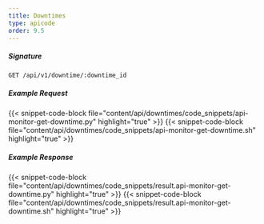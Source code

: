 ```yaml
---
title: Downtimes
type: apicode
order: 9.5
---
```

##### Signature
`GET /api/v1/downtime/:downtime_id`
##### Example Request
{{< snippet-code-block file="content/api/downtimes/code_snippets/api-monitor-get-downtime.py" highlight="true" >}}
{{< snippet-code-block file="content/api/downtimes/code_snippets/api-monitor-get-downtime.sh" highlight="true" >}}
##### Example Response
{{< snippet-code-block file="content/api/downtimes/code_snippets/result.api-monitor-get-downtime.py" highlight="true" >}}
{{< snippet-code-block file="content/api/downtimes/code_snippets/result.api-monitor-get-downtime.sh" highlight="true" >}}